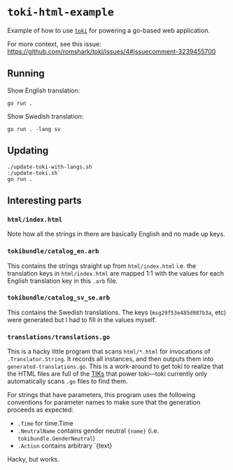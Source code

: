 # `toki-html-example`

Example of how to use [`toki`](https://github.com/romshark/toki/) for powering a go-based web application.

For more context, see this issue: https://github.com/romshark/toki/issues/4#issuecomment-3239455700

## Running

Show English translation:

``` 
go run . 
```

Show Swedish translation:

``` 
go run . -lang sv
```


## Updating

```
./update-toki-with-langs.sh
:/update-toki.sh`
go run .
```

## Interesting parts

### `html/index.html`
Note how all the strings in there are basically English and no made up keys.

### `tokibundle/catalog_en.arb`
This contains the strings straight up from `html/index.html` i.e. the translation keys
in `html/index.html` are mapped 1:1 with the values for each English translation key in this
`.arb` file. 

### `tokibundle/catalog_sv_se.arb`

This contains the Swedish translations. The keys (`msg29f53e485d987b3a`, etc) were generated
but I had to fill in the values myself.

### `translations/translations.go`

This is a hacky little program that scans `html/*.html` for invocations of
`.Translator.String`. It records all instances, and then outputs them into
`generated-translations.go`. This is a work-around to get toki to realize that the HTML files
are full of the [TIKs](https://romshark.github.io/tik-cheatsheet/) that power toki—toki
currently only automatically scans `.go` files to find them.

For strings that have parameters, this program uses the following conventions for parameter names to make sure that the
generation proceeds as expected:

* `.Time` for time.Time
* `.NeutralName` contains gender neutral `{name}` (i.e. `tokibundle.GenderNeutral`)
* `.Action` contains arbitrary `{text}

Hacky, but works.
